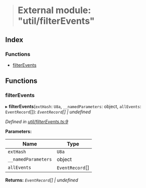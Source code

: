 > # External module: "util/filterEvents"

## Index

### Functions

* [filterEvents](_util_filterevents_.md#filterevents)

## Functions

###  filterEvents

▸ **filterEvents**(`extHash`: `U8a`, `__namedParameters`: object, `allEvents`: `EventRecord`[]): *`EventRecord`[] | undefined*

*Defined in [util/filterEvents.ts:9](https://github.com/polkadot-js/api/blob/37af934/packages/api/src/util/filterEvents.ts#L9)*

**Parameters:**

Name | Type |
------ | ------ |
`extHash` | `U8a` |
`__namedParameters` | object |
`allEvents` | `EventRecord`[] |

**Returns:** *`EventRecord`[] | undefined*